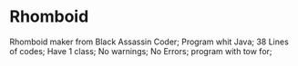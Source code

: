 # Rhomboid
Rhomboid maker from Black Assassin Coder;
Program whit Java;
38 Lines of codes;
Have 1 class;
No warnings;
No Errors;
program with tow for;


